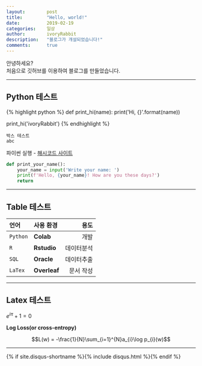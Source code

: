 ```yaml
---
layout:        post
title:         "Hello, world!"
date:          2019-02-19
categories:    일상
author:        ivoryRabbit
description:   "블로그가 개설되었습니다!"
comments:      true
---
```


안녕하세요?  
처음으로 깃허브를 이용하여 블로그를 만들었습니다.

* * *
## Python 테스트

{% highlight python %}
def print_hi(name):
  print('Hi, {}'.format(name))

print_hi('ivoryRabbit')
{% endhighlight %}

~~~
박스 테스트
abc
~~~

파이썬 실행 - [해시코드 사이트][python]

[python]: https://hashcode.co.kr/code_runners/

```python
def print_your_name():
    your_name = input('Write your name: ')
    print(f'Hello, {your_name}! How are you these days?')
    return
```

* * *


## Table 테스트

언어 | 사용 환경 | 용도
:-- | :-- | --:
`Python` | **Colab** | 개발
`R` | **Rstudio** | 데이터분석
`SQL` | **Oracle** | 데이터추출
`LaTex` | **Overleaf** | 문서 작성


* * *
## Latex 테스트

$e^{i\pi} + 1 = 0$

__Log Loss(or cross-entropy)__
```math
L(w) = -\frac{1}{N}\sum_{i=1}^{N}a_{i}\log p_{i}(w)
```

* * *

{% if site.disqus-shortname %}{% include disqus.html %}{% endif %}
